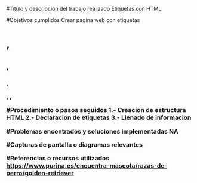 #Título y descripción del trabajo realizado
Etiquetas con HTML


#Objetivos cumplidos
Crear pagina web con etiquetas <h1>, <h2>, <h3>, <p>, <a>, <img>


#Procedimiento o pasos seguidos
1.- Creacion de estructura HTML
2.- Declaracion de etiquetas
3.- Llenado de informacion


#Problemas encontrados y soluciones implementadas
NA


#Capturas de pantalla o diagramas relevantes



#Referencias o recursos utilizados
https://www.purina.es/encuentra-mascota/razas-de-perro/golden-retriever

